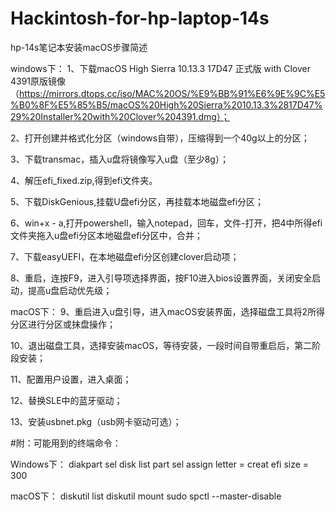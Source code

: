 # Hackintosh-for-hp-laptop-14s
hp-14s笔记本安装macOS步骤简述

windows下：
1、下载macOS High Sierra 10.13.3 17D47 正式版 with Clover 4391原版镜像（https://mirrors.dtops.cc/iso/MAC%20OS/%E9%BB%91%E6%9E%9C%E5%B0%8F%E5%85%B5/macOS%20High%20Sierra%2010.13.3%2817D47%29%20Installer%20with%20Clover%204391.dmg）；

2、打开创建并格式化分区（windows自带），压缩得到一个40g以上的分区；

3、下载transmac，插入u盘将镜像写入u盘（至少8g）；

4、解压efi_fixed.zip,得到efi文件夹。

5、下载DiskGenious,挂载U盘efi分区，再挂载本地磁盘efi分区；

6、win+x - a,打开powershell，输入notepad，回车，文件-打开，把4中所得efi文件夹拖入u盘efi分区本地磁盘efi分区中，合并；

7、下载easyUEFI，在本地磁盘efi分区创建clover启动项；

8、重启，连按F9，进入引导项选择界面，按F10进入bios设置界面，关闭安全启动，提高u盘启动优先级；


macOS下：
9、重启进入u盘引导，进入macOS安装界面，选择磁盘工具将2所得分区进行分区或抹盘操作；

10、退出磁盘工具，选择安装macOS，等待安装，一段时间自带重启后，第二阶段安装；

11、配置用户设置，进入桌面；

12、替换SLE中的蓝牙驱动；

13、安装usbnet.pkg（usb网卡驱动可选）；



#附：可能用到的终端命令：

Windows下：
 diakpart
 sel disk <disk id>
 list part
 sel <partition id>
 assign letter = <letter>
 creat efi size = 300
  
macOS下：
 diskutil list
 diskutil mount
 sudo spctl --master-disable

 
